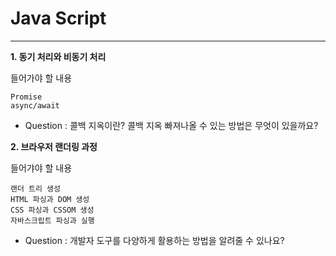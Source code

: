 # Java Script

<hr>

**1. 동기 처리와 비동기 처리**

들어가야 할 내용

```
Promise
async/await
```

- Question : 콜백 지옥이란? 콜백 지옥 빠져나올 수 있는 방법은 무엇이 있을까요?

**2. 브라우저 랜더링 과정**

들어갸야 할 내용

```
랜더 트리 생성
HTML 파싱과 DOM 생성
CSS 파싱과 CSSOM 생성
자바스크립트 파싱과 실행
```

- Question : 개발자 도구를 다양하게 활용하는 방법을 알려줄 수 있나요?